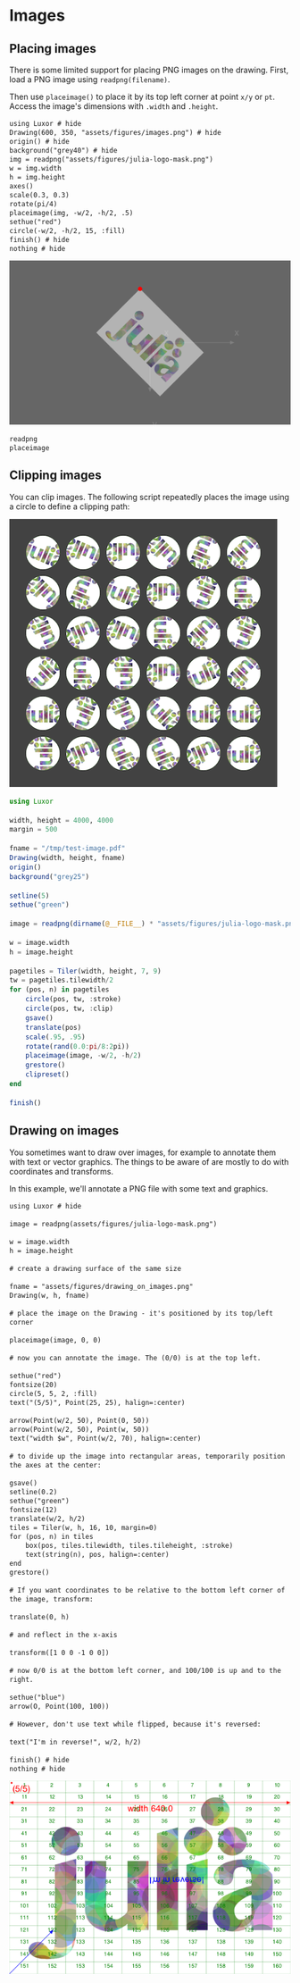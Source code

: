 # Images

## Placing images

There is some limited support for placing PNG images on the drawing. First, load a PNG image using `readpng(filename)`.

Then use `placeimage()` to place it by its top left corner at point `x/y` or `pt`. Access the image's dimensions with `.width` and `.height`.

```@example
using Luxor # hide
Drawing(600, 350, "assets/figures/images.png") # hide
origin() # hide
background("grey40") # hide
img = readpng("assets/figures/julia-logo-mask.png")
w = img.width
h = img.height
axes()
scale(0.3, 0.3)
rotate(pi/4)
placeimage(img, -w/2, -h/2, .5)
sethue("red")
circle(-w/2, -h/2, 15, :fill)
finish() # hide
nothing # hide
```
!["Images"](assets/figures/images.png)

```@docs
readpng
placeimage
```

## Clipping images

You can clip images. The following script repeatedly places the image using a circle to define a clipping path:

!["Images"](assets/figures/test-image.png)

```julia
using Luxor

width, height = 4000, 4000
margin = 500

fname = "/tmp/test-image.pdf"
Drawing(width, height, fname)
origin()
background("grey25")

setline(5)
sethue("green")

image = readpng(dirname(@__FILE__) * "assets/figures/julia-logo-mask.png")

w = image.width
h = image.height

pagetiles = Tiler(width, height, 7, 9)
tw = pagetiles.tilewidth/2
for (pos, n) in pagetiles
    circle(pos, tw, :stroke)
    circle(pos, tw, :clip)
    gsave()
    translate(pos)
    scale(.95, .95)
    rotate(rand(0.0:pi/8:2pi))
    placeimage(image, -w/2, -h/2)
    grestore()
    clipreset()
end

finish()
```

## Drawing on images

You sometimes want to draw over images, for example to annotate them with text or vector graphics. The things to be aware of are mostly to do with coordinates and transforms.

In this example, we'll annotate a PNG file with some text and graphics.

```@example
using Luxor # hide

image = readpng(assets/figures/julia-logo-mask.png")

w = image.width
h = image.height

# create a drawing surface of the same size

fname = "assets/figures/drawing_on_images.png"
Drawing(w, h, fname)

# place the image on the Drawing - it's positioned by its top/left corner

placeimage(image, 0, 0)

# now you can annotate the image. The (0/0) is at the top left.

sethue("red")
fontsize(20)
circle(5, 5, 2, :fill)
text("(5/5)", Point(25, 25), halign=:center)

arrow(Point(w/2, 50), Point(0, 50))
arrow(Point(w/2, 50), Point(w, 50))
text("width $w", Point(w/2, 70), halign=:center)

# to divide up the image into rectangular areas, temporarily position the axes at the center:

gsave()
setline(0.2)
sethue("green")
fontsize(12)
translate(w/2, h/2)
tiles = Tiler(w, h, 16, 10, margin=0)
for (pos, n) in tiles
    box(pos, tiles.tilewidth, tiles.tileheight, :stroke)
    text(string(n), pos, halign=:center)
end
grestore()

# If you want coordinates to be relative to the bottom left corner of the image, transform:

translate(0, h)

# and reflect in the x-axis

transform([1 0 0 -1 0 0])

# now 0/0 is at the bottom left corner, and 100/100 is up and to the right.

sethue("blue")
arrow(O, Point(100, 100))

# However, don't use text while flipped, because it's reversed:

text("I'm in reverse!", w/2, h/2)

finish() # hide
nothing # hide
```

![drawing on images](assets/figures/drawing_on_images.png)
